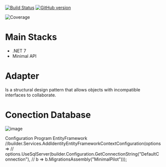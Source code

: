[![Build Status](https://travis-ci.org/joemccann/dillinger.svg?branch=master)](https://travis-ci.org/joemccann/dillinger)
[![GitHub version](https://badge.fury.io/gh/Naereen%2FStrapDown.js.svg)](https://github.com/Naereen/StrapDown.js)



![Coverage](https://github.com/renanvolkers/DesignPatterns/main/coverage_badge.svg?sanitize=true)

# Main Stacks
* .NET 7 
* Minimal API



# Adapter
 Is a structural design pattern that allows objects with incompatible interfaces to collaborate.

# Conection Database  

![image](https://user-images.githubusercontent.com/5272594/223296962-89b2873a-221d-4f31-9ce0-e571a89ebed0.png)



Configuration Program EntityFramework
//builder.Services.AddIdentityEntityFrameworkContextConfiguration(options =>
//    options.UseSqlServer(builder.Configuration.GetConnectionString("DefaultConnection"),
//    b => b.MigrationsAssembly("MinimalPilot")));



